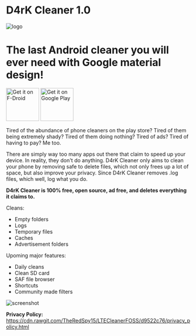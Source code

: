 # D4rK Cleaner 1.0
![logo](https://github.com/D4rK7355608/com.d4rk.cleaner/blob/master/screenshots/logo.png) 

# The last Android cleaner you will ever need with Google material design!

[<img src="https://f-droid.org/badge/get-it-on.png"
     alt="Get it on F-Droid"
     height="90">](https://f-droid.org/packages/d4rk/)
[<img src="https://play.google.com/intl/en_us/badges/images/generic/en-play-badge.png"
    alt="Get it on Google Play"
    height="90">](https://play.google.com/store/apps/details?id=d4rk)

Tired of the abundance of phone cleaners on the play store? Tired of 
them being extremely shady? Tired of them doing nothing? Tired of ads? 
Tired of having to pay? Me too.

There are simply way too many apps out there that claim to speed up your device. In reality, they don't do anything.
D4rK Cleaner only aims to clean your phone by removing safe to delete files, which not only frees up a lot of space, but also improve your privacy. Since D4rK Cleaner removes .log files, which well, log what you do.

__D4rK Cleaner is 100% free, open source, ad free, and deletes everything it claims to.__

Cleans:
- Empty folders
- Logs
- Temporary files
- Caches
- Advertisement folders

Upoming major features:
- Daily cleans
- Clean SD card
- SAF file browser
- Shortcuts
- Community made filters

![screenshot](https://github.com/D4rK7355608/com.d4rk.cleaner/blob/master/screenshots/screenshot_1.png)

__Privacy Policy:__ https://cdn.rawgit.com/TheRedSpy15/LTECleanerFOSS/d9522c76/privacy_policy.html
